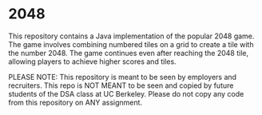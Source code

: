 # 2048

This repository contains a Java implementation of the popular 2048 game. The game involves combining numbered tiles on a grid to create a tile with the number 2048. The game continues even after reaching the 2048 tile, allowing players to achieve higher scores and tiles.

PLEASE NOTE: This repository is meant to be seen by employers and recruiters. This repo is NOT MEANT to be seen and copied by future students of the DSA class at UC Berkeley. Please do not copy any code from this repository on ANY assignment.
